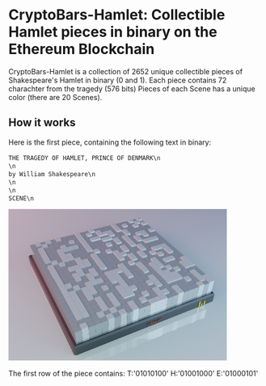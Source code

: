 # CryptoBars-Hamlet: Collectible Hamlet pieces in binary on the Ethereum Blockchain

CryptoBars-Hamlet is a collection of 2652 unique collectible pieces of Shakespeare's Hamlet in binary (0 and 1). Each piece contains 72 charachter from the tragedy (576 bits) Pieces of each Scene has a unique color (there are 20 Scenes).

## How it works
Here is the first piece, containing the following text in binary:

```
THE TRAGEDY OF HAMLET, PRINCE OF DENMARK\n
\n
by William Shakespeare\n
\n
\n
SCENE\n
```

![sample](images/sample.png)

The first row of the piece contains:
T:'01010100'
H:'01001000'
E:'01000101'
